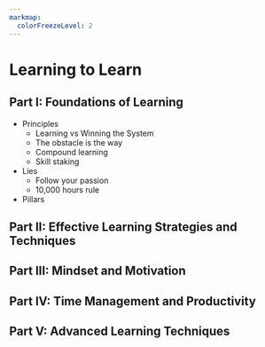 ```yaml
---
markmap:
  colorFreezeLevel: 2
---
```


# Learning to Learn

## Part I: Foundations of Learning

- Principles
  - Learning vs Winning the System
  - The obstacle is the way
  - Compound learning
  - Skill staking
- Lies
  - Follow your passion
  - 10,000 hours rule
- Pillars

## Part II: Effective Learning Strategies and Techniques

## Part III: Mindset and Motivation

## Part IV: Time Management and Productivity

## Part V: Advanced Learning Techniques
